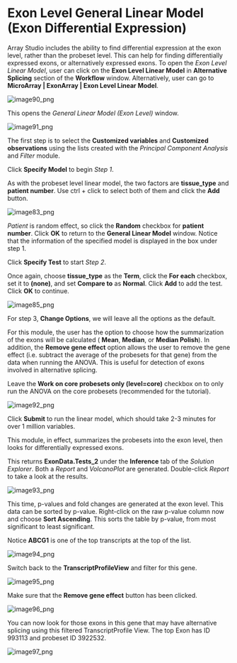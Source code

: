 # Exon Level General Linear Model (Exon Differential Expression)

Array Studio includes the ability to find differential expression at the exon level, rather than the probeset level.
This can help for finding differentially expressed exons, or alternatively expressed exons.
To open the *Exon Level Linear Model*, user can click on the **Exon Level Linear Model** in **Alternative Splicing** section of the **Workflow** window.
Alternatively, user can go to **MicroArray | ExonArray | Exon Level Linear Model**.

![image90_png](images/image90.png)

This opens the *General Linear Model (Exon Level)* window.

![image91_png](images/image91.png)

The first step is to select the **Customized variables** and **Customized observations** using the lists created with the *Principal Component Analysis* and *Filter* module.

Click **Specify Model** to begin *Step 1*.

As with the probeset level linear model, the two factors are **tissue_type** and **patient number**. Use ctrl + click to select both of them and click the **Add** button.

![image83_png](images/image83.png)

*Patient* is random effect, so click the **Random** checkbox for **patient number**. Click **OK** to return to the **General Linear Model** window. Notice that the information of the specified model is displayed in the box under step 1.

Click **Specify Test** to start *Step 2*.

Once again, choose **tissue_type** as the **Term**, click the **For each** checkbox, set it to **(none)**, and set **Compare to** as **Normal**. Click **Add** to add the test. Click **OK** to continue.

![image85_png](images/image85.png)

For step 3, **Change Options**, we will leave all the options as the default.

For this module, the user has the option to choose how the summarization of the exons will be calculated ( **Mean**, **Median**, or **Median Polish**). In addition, the **Remove gene effect** option allows the user to remove the gene effect (i.e. subtract the average of the probesets for that gene) from the data when running the ANOVA. This is useful for detection of exons involved in alternative splicing.

Leave the **Work on core probesets only (level=core)** checkbox on to only run the ANOVA on the core probesets (recommended for the tutorial).

![image92_png](images/image92.png)

Click **Submit** to run the linear model, which should take 2-3 minutes for over 1 million variables.

This module, in effect, summarizes the probesets into the exon level, then looks for differentially expressed exons.

This returns **ExonData.Tests_2** under the **Inference** tab of the *Solution Explorer*. Both a *Report* and *VolcanoPlot* are generated. Double-click *Report* to take a look at the results.

![image93_png](images/image93.png)

This time, p-values and fold changes are generated at the exon level. This data can be sorted by p-value. Right-click on the raw p-value column now and choose **Sort Ascending**. This sorts the table by p-value, from most significant to least significant.

Notice **ABCG1** is one of the top transcripts at the top of the list.

![image94_png](images/image94.png)

Switch back to the **TranscriptProfileView** and filter for this gene.

![image95_png](images/image95.png)

Make sure that the **Remove gene effect** button has been clicked.

![image96_png](images/image96.png)

You can now look for those exons in this gene that may have alternative splicing using this filtered TranscriptProfile View. The top Exon has ID 993113 and probeset ID 3922532.

![image97_png](images/image97.png)
